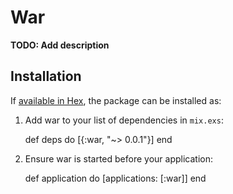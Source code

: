 # War

**TODO: Add description**

## Installation

If [available in Hex](https://hex.pm/docs/publish), the package can be installed as:

  1. Add war to your list of dependencies in `mix.exs`:

        def deps do
          [{:war, "~> 0.0.1"}]
        end

  2. Ensure war is started before your application:

        def application do
          [applications: [:war]]
        end

